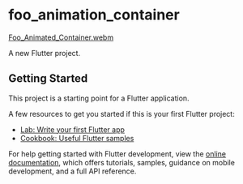 # foo_animation_container


[Foo_Animated_Container.webm](https://user-images.githubusercontent.com/112169672/196604172-1bfbf650-d627-4968-8685-980b4b0226bc.webm)







A new Flutter project.

## Getting Started

This project is a starting point for a Flutter application.

A few resources to get you started if this is your first Flutter project:

- [Lab: Write your first Flutter app](https://docs.flutter.dev/get-started/codelab)
- [Cookbook: Useful Flutter samples](https://docs.flutter.dev/cookbook)

For help getting started with Flutter development, view the
[online documentation](https://docs.flutter.dev/), which offers tutorials,
samples, guidance on mobile development, and a full API reference.
